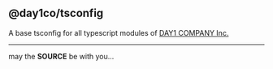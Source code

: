 @day1co/tsconfig
----------------

A base tsconfig for all typescript modules of [DAY1 COMPANY Inc.](https://day1company.co.kr)

---
may the **SOURCE** be with you...
